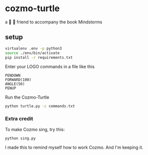 # cozmo-turtle
a :robot: :turtle: friend to accompany the book Mindstorms

## setup

```bash
virtualenv .env -p python3
source ./env/bin/activate
pip install -r requirements.txt
```

Enter your LOGO commands in a file like this

```logo
PENDOWN
FORWARD(100)
ANGLE(50)
PENUP
```

Run the Cozmo-Turtle

```bash
python turtle.py -c commands.txt
```

### Extra credit

To make Cozmo sing, try this:

```bash
python sing.py
```

I made this to remind myself how to work Cozmo. And I'm keeping it.